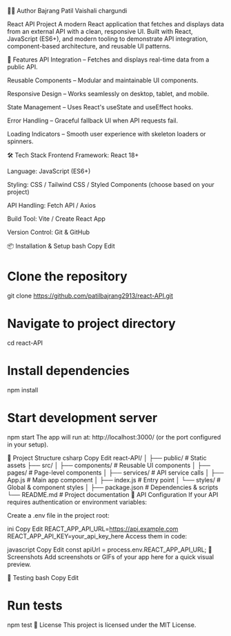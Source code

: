 👨‍💻 Author
Bajrang Patil
Vaishali chargundi

React API Project
A modern React application that fetches and displays data from an external API with a clean, responsive UI. Built with React, JavaScript (ES6+), and modern tooling to demonstrate API integration, component-based architecture, and reusable UI patterns.

🚀 Features
API Integration – Fetches and displays real-time data from a public API.

Reusable Components – Modular and maintainable UI components.

Responsive Design – Works seamlessly on desktop, tablet, and mobile.

State Management – Uses React's useState and useEffect hooks.

Error Handling – Graceful fallback UI when API requests fail.

Loading Indicators – Smooth user experience with skeleton loaders or spinners.

🛠️ Tech Stack
Frontend Framework: React 18+

Language: JavaScript (ES6+)

Styling: CSS / Tailwind CSS / Styled Components (choose based on your project)

API Handling: Fetch API / Axios

Build Tool: Vite / Create React App

Version Control: Git & GitHub

📦 Installation & Setup
bash
Copy
Edit
# Clone the repository
git clone https://github.com/patilbajrang2913/react-API.git

# Navigate to project directory
cd react-API

# Install dependencies
npm install

# Start development server
npm start
The app will run at: http://localhost:3000/ (or the port configured in your setup).

📂 Project Structure
csharp
Copy
Edit
react-API/
│
├── public/               # Static assets
├── src/
│   ├── components/       # Reusable UI components
│   ├── pages/            # Page-level components
│   ├── services/         # API service calls
│   ├── App.js            # Main app component
│   ├── index.js          # Entry point
│   └── styles/           # Global & component styles
│
├── package.json          # Dependencies & scripts
└── README.md             # Project documentation
🔌 API Configuration
If your API requires authentication or environment variables:

Create a .env file in the project root:

ini
Copy
Edit
REACT_APP_API_URL=https://api.example.com
REACT_APP_API_KEY=your_api_key_here
Access them in code:

javascript
Copy
Edit
const apiUrl = process.env.REACT_APP_API_URL;
📸 Screenshots
Add screenshots or GIFs of your app here for a quick visual preview.

🧪 Testing
bash
Copy
Edit
# Run tests
npm test
📜 License
This project is licensed under the MIT License.



